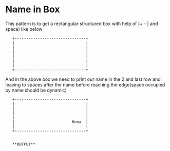 # Name in Box

This pattern is to get a rectangular structured box with help of (+ - | and space) like below


       
       +-------------------------------+
       |                               |
       |                               |
       |                               |
       |                               |
       |                               | 
       |                               |
       +-------------------------------+
       
       
   And in the above box we need to print our name in the 2 and last row and leaving to spaces after the  name before reaching the edge(space occupied by name should be dynamic)
   
    
    
       +-------------------------------+
       |                               |
       |                               |
       |                               |
       |                               |
       |                         Hema  | 
       |                               |
       +-------------------------------+
       
       
       **OUTPUT**
       
